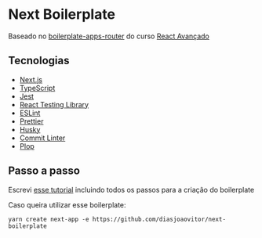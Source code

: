 # Next Boilerplate

Baseado no [boilerplate-apps-router](https://github.com/React-Avancado/boilerplate-apps-router) do curso [React Avançado](https://reactavancado.com.br/)

## Tecnologias

- [Next.js](https://nextjs.org/)
- [TypeScript](https://www.typescriptlang.org/)
- [Jest](https://jestjs.io/pt-BR/)
- [React Testing Library](https://testing-library.com/docs/react-testing-library/intro/)
- [ESLint](https://eslint.org/)
- [Prettier](https://prettier.io/)
- [Husky](https://typicode.github.io/husky/)
- [Commit Linter](https://www.npmjs.com/package/git-commit-msg-linter)
- [Plop](https://plopjs.com/documentation/)

## Passo a passo

Escrevi [esse tutorial](https://www.tabnews.com.br/diasjoaovitor/tutorial-como-criar-um-boilerplate-para-projetos-com-next-js) incluindo todos os passos para a criação do boilerplate

Caso queira utilizar esse boilerplate:

```
yarn create next-app -e https://github.com/diasjoaovitor/next-boilerplate
```
